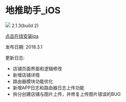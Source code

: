 # 地推助手_iOS

![](https://cnzlh.github.io/ios_57.png)
2.1.3(build 2)

<a href="itms-services://?action=download-manifest&url=https://cnzlh.github.io/manifest.plist">点击在线安装ipa</a>

发布日期: 
2018.3.1

更新日志:
* 店铺页面界面和逻辑修改
* 新增店铺详情
* 路由器模块功能优化
* 新增APP日志和路由器日志上传功能
* 拆分创建店铺与图片上传，并修复上传图片错误的BUG


